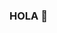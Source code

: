### HOLA 👋

<!--
**Lukas1978/Lukas1978** is a ✨ _special_ ✨ repository because its `README.md` (this file) appears on your GitHub profile.

-Here are some ideas to get you started:

-Soy programador de Python, Html y JavaScrip

-EL editor que yo uso es Vs code os lo recomiendo
